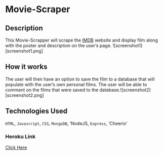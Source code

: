 # Movie-Scraper

## Description
This Movie-Scrapper will scrape the [IMDB](http://www.imdb.com/movies-in-theaters/?pf_rd_m=A2FGELUUNOQJNL&pf_rd_p=2750721702&pf_rd_r=0ZKJFK35E6X4BEV54TBV&pf_rd_s=right-2&pf_rd_t=15061&pf_rd_i=homepage&ref_=hm_otw_hd) website and display film along with the poster
and description on the user’s page. ![screenshot1][screenshot1.png]

## How it works
The user will then have an option to save the film to a database that will
populate with the user’s own personal films. The user will be able to comment
on the films that were saved to the database.![screenshot2][screenshot2.png]


## Technologies Used
`HTML`, `Javascript`, `CSS`, `MongoDB`, ‘NodeJS, `Express`, ‘Cheerio’

### Heroku Link
[Click Here](https://moviescraper1.herokuapp.com/)

